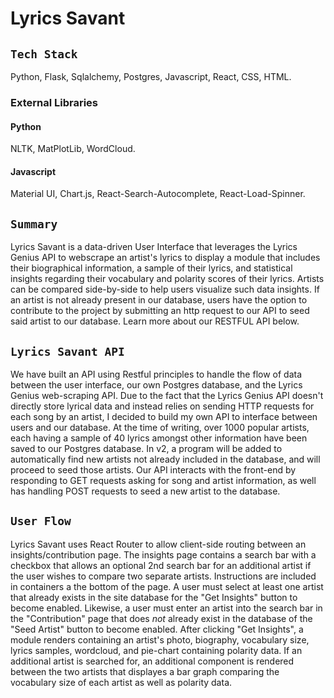 # Lyrics Savant

## `Tech Stack`
Python, Flask, Sqlalchemy, Postgres, Javascript, React, CSS, HTML.
### External Libraries
#### Python
NLTK, MatPlotLib, WordCloud.
#### Javascript
Material UI, Chart.js, React-Search-Autocomplete, React-Load-Spinner.

## `Summary`

Lyrics Savant is a data-driven User Interface that leverages the Lyrics Genius API to webscrape an artist's lyrics to display a module that includes their biographical information, a sample of their lyrics, and statistical insights regarding their vocabulary and polarity scores of their lyrics. Artists can be compared side-by-side to help users visualize such data insights. If an artist is not already present in our database, users have the option to contribute to the project by submitting an http request to our API to seed said artist to our database. Learn more about our RESTFUL API below. 

## `Lyrics Savant API`

We have built an API using Restful principles to handle the flow of data between the user interface, our own Postgres database, and the Lyrics Genius web-scraping API. Due to the fact that the Lyrics Genius API doesn't directly store lyrical data and instead relies on sending HTTP requests for each song by an artist, I decided to build my own API to interface between users and our database. At the time of writing, over 1000 popular artists, each having a sample of 40 lyrics amongst other information have been saved to our Postgres database. In v2, a program will be added to automatically find new artists not already included in the database, and will proceed to seed those artists. Our API interacts with the front-end by responding to GET requests asking for song and artist information, as well has handling POST requests to seed a new artist to the database. 

## `User Flow`
Lyrics Savant uses React Router to allow client-side routing between an insights/contribution page. The insights page contains a search bar with a checkbox that allows an optional 2nd search bar for an additional artist if the user wishes to compare two separate artists. Instructions are included in containers a the bottom of the page. A user must select at least one artist that already exists in the site database for the "Get Insights" button to become enabled. Likewise, a user must enter an artist into the search bar in the "Contribution" page that does *not* already exist in the database of the "Seed Artist" button to become enabled. After clicking "Get Insights", a module renders containing an artist's photo, biography, vocabulary size, lyrics samples, wordcloud, and pie-chart containing polarity data. If an additional artist is searched for, an additional component is rendered between the two artists that displayes a bar graph comparing the vocabulary size of each artist as well as polarity data. 


